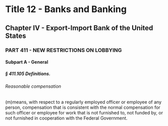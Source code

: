 
# Title 12 - Banks and Banking
## Chapter IV - Export-Import Bank of the United States
### PART 411 - NEW RESTRICTIONS ON LOBBYING
#### Subpart A - General
##### § 411.105 Definitions.
###### Reasonable compensation

(m)means, with respect to a regularly employed officer or employee of any person, compensation that is consistent with the normal compensation for such officer or employee for work that is not furnished to, not funded by, or not furnished in cooperation with the Federal Government.
